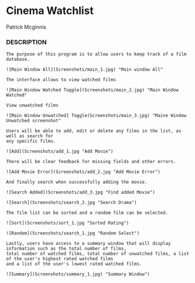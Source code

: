     
# __Cinema Watchlist__

Patrick Mcginnis
    
### DESCRIPTION	
	
    The purpose of this program is to allow users to keep track of a film database.
    
    ![Main Window All](Screenshots/main_1.jpg) "Main window All"

    The interface allows to view watched films

    ![Main Window Watched Toggle](Screenshots/main_2.jpg) "Main Window Watched"

    View unwatched films

    ![Main Window Unwatched] Toggle(Screenshots/main_3.jpg) "Maine Window Unwatched screenshot"

    Users will be able to add, edit or delete any films in the list, as well as search for
    any specific films. 
    
    ![Add](Screenshots/add_1.jpg "Add Movie")
    
    There will be clear feedback for missing fields and other errors.

    ![Add Movie Error](Screenshots/add_2.jpg "Add Movie Error")

    And finally search when successfully adding the movie.

    ![Search Added](Screenshots/add_3.jpg "Find added Movie")

    ![Search](Screenshots/search_2.jpg "Search Drama")

    The film list can be sorted and a random film can be selected.

    ![Sort](Screenshots/sort_1.jpg "Sorted Rating")

    ![Random](Screenshots/search_1.jpg "Random Select")

    Lastly, users have access to a summary window that will display information such as the total number of films,
    total number of watched films, total number of unwatched films, a list of the user's highest rated watched films
    and a list of the user's lowest rated watched films.

    ![Summary](Screenshots/summary_1.jpg) "Summary Window")
	